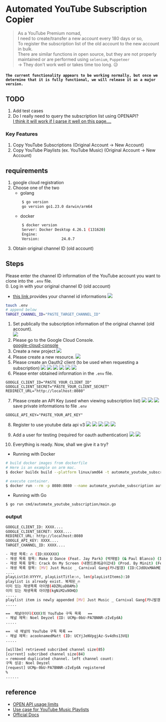 # Automated YouTube Subscription Copier
> As a YouTube Premium nomad, <br/> I need to create/transfer a new account every 180 days or so, <br/>
To register the subscription list of the old account to the new account in bulk. <br/>
There are similar functions in open source, but they are not properly maintained or are performed using `selenium`, `Puppeteer`<br/>
→ They don't work well or takes time too long. 😥

#### `The current functionality appears to be working normally, but once we determine that it is fully functional, we will release it as a major version.`

## TODO
1. Add test cases
2. Do I really need to query the subscription list using OPENAPI?<br/> [I think it will work if I parse it well on this page....](https://www.youtube.com/feed/channels)



### Key Features
1. Copy YouTube Subscriptions (Original Account → New Account)
2. Copy YouTube Playlists (ex. YouTube Music) (Original Account → New Account)


## requirements
1. google cloud registration
2. Choose one of the two
    - golang
    ```bash
        $ go version
        go version go1.23.0 darwin/arm64
    ```
    - docker
    ```bash
        $ docker version
        Server: Docker Desktop 4.26.1 (131620)
        Engine:
        Version:          24.0.7
    ```
3. Obtain original channel ID (old account)


## Steps
Please enter the channel ID information of the YouTube account you want to clone into the `.env` file.<br/>
0. Log in with your original channel ID (old account)
- [this link ](https://www.youtube.com/account_advanced) provides your channel id informations
![](./screenshots/채널%20아이디%20조회.png)
```bash
touch .env
# append below
TARGET_CHANNEL_ID="PASTE_TARGET_CHANNEL_ID"
```
1. Set publically the subscription information of the original channel (old account).<br/>
![ ](./screenshots/00_사전조치사항.png)
2. Please go to the Google Cloud Console. <br/>[google-cloud-console](https://console.cloud.google.com/welcome?hl=ko&inv=1&invt=Ab0cDg)
3. Create a new project ![](./screenshots/01_리소스%20생성.png)
4. Please create a new resource. ![](./screenshots/01-1.png)
5. Please create an Oauth2 client (to be used when requesting a subscription)
![](./screenshots/02_0oauth%20클라이언트%20만들기.png)
![](./screenshots/02-1.png)
![](./screenshots/02-2.png)
![](./screenshots/02-3.png)
![](./screenshots/02-4.png)
![](./screenshots/02-5.png)
6. Please enter obtained information in the `.env` file.
```.env
GOOGLE_CLIENT_ID="PASTE_YOUR_CLIENT_ID"
GOOGLE_CLIENT_SECRET="PASTE_YOUR_CLIENT_SECRET"
REDIRECT_URL="http://localhost:8080"
```
7. Please create an API Key (used when viewing subscription list)
![](./screenshots/03-0APIKEY만들기.png)
![](./screenshots/03-1.png)
![](./screenshots/03-2.png)
save private informations to file `.env`
```.env
GOOGLE_API_KEY="PASTE_YOUR_API_KEY"
```

8. Register to use youtube data api v3
![](./screenshots/03-3.png)
![](./screenshots/03-4.png)
![](./screenshots/03-5.png)
![](./screenshots/03-6.png)
![](./screenshots/03-7.png)

9. Add a user for testing (required for oauth authentication)
![](./screenshots/04_앱게시.png)
![](./screenshots/04-2.png)

10. Everything is ready. Now, shall we give it a try?
- Running with Docker
```bash
# build docker images from dockerfile
# Here is an example on arm mac.
$ docker buildx build --platform linux/amd64 -t automate_youtube_subscription -f internal/deployments/Dockerfile .

# execute container.
$ docker run --rm -p 8080:8080 --name automate_youtube_subscription automate_youtube_subscription
```
- Running with Go
```bash
$ go run cmd/automate_youtube_subscription/main.go
```
### output
```bash
GOOGLE_CLIENT_ID: XXXX....
GOOGLE_CLIENT_SECRET: XXXX....
REDIRECT_URL: http://localhost:8080
GOOGLE_API_KEY: XXXX....
TARGET_CHANNEL_ID: XXXX....

- 재생 목록: 🔥 (ID:XXXXXX)
- 재생 목록 항목: Make U Dance (Feat. Jay Park) (박재범) (& Paul Blanco) (ID:4DZRLuD8AMs)
- 재생 목록 항목: Crack On My Screen (내핸드폰에금이갔네) (Prod. By Minit) (Feat. Paloalto) (ID:kgNiM2u9OHQ)
- 재생 목록 항목: [MV] Just Music _ Carnival Gang(카니발갱) (ID:CJdOUxMAkME)
....
playListId:XYYYY, playListTitle:🔥, len(playListItems):10
playlist is already exist. 복제된_🔥
이미 있는 재생목록 아이템(4DZRLuD8AMs)
이미 있는 재생목록 아이템(kgNiM2u9OHQ)
.....
playlist item is newly appended [MV] Just Music _ Carnival Gang(카니발갱)
.....

==	채널아이디(XXX)의 YouTube 구독 목록	==
- 채널 제목: Noel Deyzel (ID: UCMp-0bU-PA7BNNR-zIvEydA)
.....

==	내 채널의 YouTube 구독 목록	==
- 채널 제목: acooknamedMatt (ID: UCYjJeNVpgjAz-Sv4dhs13VQ)
.....

[willbe] retrieved subcribed channel size(85)
[current] subcribed channel size(84)
→ removed duplicated channel. left channel count:
구독 성공: Noel Deyzel
[request] UCMp-0bU-PA7BNNR-zIvEydA registered
%
......
```

## reference
- [OPEN API usage limits](https://developers.google.com/youtube/v3/determine_quota_cost)
- [Use case for YouTube Music Playlists](https://developers.google.com/youtube/v3/docs/playlists)
- [Official Docs](https://developers.google.com/youtube/v3/quickstart/go#step_1_turn_on_the)
